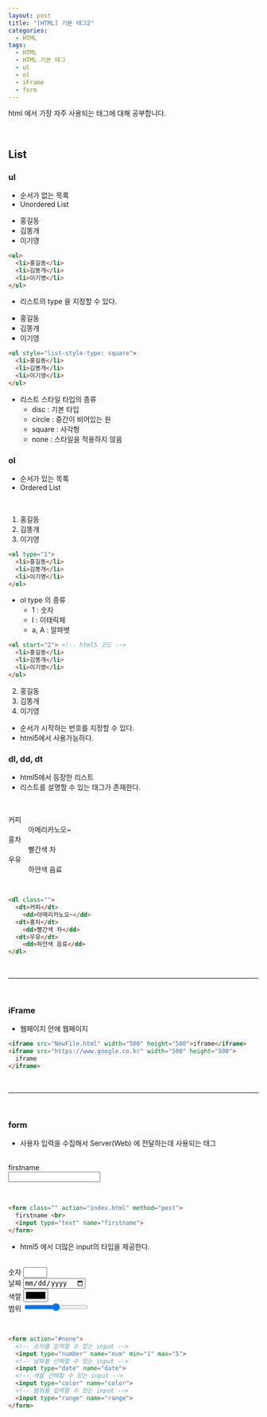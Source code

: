 ```yaml
---
layout: post
title: "[HTML] 기본 태그2"
categories:
  - HTML
tags:
  - HTML
  - HTML 기본 태그
  - ul
  - ol
  - iFrame
  - form
---
```



html 에서 가장 자주 사용되는 태그에 대해 공부합니다.

<br>


## List

### ul

- 순서가 없는 목록
- Unordered List

<div class="example">
  <ul>
    <li>홍길동</li>
    <li>김똥개</li>
    <li>이기영</li>
  </ul>
<div>

```html
<ul>
  <li>홍길동</li>
  <li>김똥개</li>
  <li>이기영</li>
</ul>
```

- 리스트의 type 을 지정할 수 있다.

<div class="example">
  <ul style="list-style-type: square">
    <li>홍길동</li>
    <li>김똥개</li>
    <li>이기영</li>
  </ul>
</div

```html
<ul style="list-style-type: square">
  <li>홍길동</li>
  <li>김똥개</li>
  <li>이기영</li>
</ul>
```

- 리스트 스타일 타입의 종류
  - disc : 기본 타입
  - circle : 중간이 비어있는 원
  - square : 사각형
  - none : 스타일을 적용하지 않음


### ol

- 순서가 있는 목록
- Ordered List

<br>

<div class="example">
  <ol type="1">
    <li>홍길동</li>
    <li>김똥개</li>
    <li>이기영</li>
  </ol>
</div>

```html
<ol type="1">
  <li>홍길동</li>
  <li>김똥개</li>
  <li>이기영</li>
</ol>
```

- ol type 의 종류
  - 1 : 숫자
  - I : 이태릭체
  - a, A : 알파벳



```html
<ol start="2"> <!-- html5 코드 -->
  <li>홍길동</li>
  <li>김똥개</li>
  <li>이기영</li>
</ol>
```

<div class="example">
  <ol start="2"> <!-- html5 코드 -->
    <li>홍길동</li>
    <li>김똥개</li>
    <li>이기영</li>
  </ol>
</div>

- 순서가 시작하는 번호를 지정할 수 있다.
- html5에서 사용가능하다.



### dl, dd, dt

- html5에서 등장한 리스트
- 리스트를 설명할 수 있는 태그가 존재한다.

<br>

<div class="example">
  <dl class="">
    <dt>커피</dt>
      <dd>아메리카노오~</dd>
    <dt>홍차</dt>
      <dd>빨간색 차</dd>
    <dt>우유</dt>
      <dd>하얀색 음료</dd>
  </dl>
</div>

<br>


```html
<dl class="">
  <dt>커피</dt>
    <dd>아메리카노오~</dd>
  <dt>홍차</dt>
    <dd>빨간색 차</dd>
  <dt>우유</dt>
    <dd>하얀색 음료</dd>
</dl>
```


<br>

---

<br>



### iFrame

- 웹페이지 안에 웹페이지

```html
<iframe src="NewFile.html" width="500" height="500">iframe</iframe>
<iframe src="https://www.google.co.kr" width="500" height="500">
  iframe
</iframe>
```


<br>

---

<br>


### form

- 사용자 입력을 수집해서 Server(Web) 에 전달하는데 사용되는 태그

<br>

<div class="example">
  <form class="" action="index.html" method="post">
    firstname <br>
    <input type="text" name="firstname">
  </form>
</div>

<br>

```html
<form class="" action="index.html" method="post">
  firstname <br>
  <input type="text" name="firstname">
</form>
```

- html5 에서 더많은 input의 타입을 제공한다.

<br>
<div class="example">
  <form action="#none">
    <!-- 숫자를 입력할 수 있는 input -->
    숫자 <input type="number" name="num" min="1" max="5"><br>
    <!-- 날짜를 선택할 수 있는 input -->
    날짜 <input type="date" name="date"><br>
    <!-- 색을 선택할 수 있는 input -->
    색깔 <input type="color" name="color"><br>
    <!-- 범위를 입력할 수 있는 input -->
    범위 <input type="range" name="range"><br>
  </form>
</div>

<br>

```html
<form action="#none">
  <!-- 숫자를 입력할 수 있는 input -->
  <input type="number" name="num" min="1" max="5">
  <!-- 날짜를 선택할 수 있는 input -->
  <input type="date" name="date">
  <!-- 색을 선택할 수 있는 input -->
  <input type="color" name="color">
  <!-- 범위를 입력할 수 있는 input -->
  <input type="range" name="range">
</form>
```

